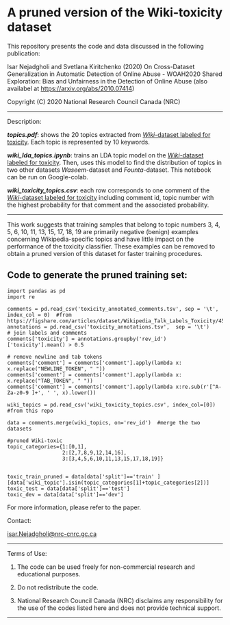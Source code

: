 # A pruned version of the Wiki-toxicity dataset

This repository presents the code and data discussed in the following publication:
 
Isar Nejadgholi and Svetlana Kiritchenko (2020) On Cross-Dataset Generalization in Automatic Detection of Online Abuse - WOAH2020 Shared Exploration: Bias and Unfairness in the Detection of Online Abuse (also availabel at https://arxiv.org/abs/2010.07414)


Copyright (C) 2020 National Research Council Canada (NRC)

*****************************************************
Description: 

__*topics.pdf*__: shows the 20 topics extracted from [*Wiki*-dataset labeled for toxicity](https://figshare.com/articles/dataset/Wikipedia_Talk_Labels_Toxicity/4563973). Each topic is represented by 10 keywords.  


__*wiki_lda_topics.ipynb*__: trains an LDA topic model on the [*Wiki*-dataset labeled for toxicity](https://figshare.com/articles/dataset/Wikipedia_Talk_Labels_Toxicity/4563973). Then, uses this model to find the distribution of topics in two other datasets *Waseem*-dataset and *Founta*-dataset. This notebook can be run on Google-colab. 

__*wiki_toxicity_topics.csv*__: each row corresponds to one comment of the [*Wiki*-dataset labeled for toxicity](https://figshare.com/articles/dataset/Wikipedia_Talk_Labels_Toxicity/4563973) including comment id, topic number with the highest probability for that comment and the associated probability. 

*****************************************************
This work suggests that training samples that belong to topic numbers 3, 4, 5, 6, 10, 11, 13, 15, 17, 18, 19 are primarily negative (benign) examples concerning Wikipedia-specific topics and have little impact on the performance of the toxicity classifier. These examples can be removed to obtain a pruned version of this dataset for faster training procedures. 

##  Code to generate the pruned training set:

```
import pandas as pd
import re

comments = pd.read_csv('toxicity_annotated_comments.tsv', sep = '\t', index_col = 0)  #from https://figshare.com/articles/dataset/Wikipedia_Talk_Labels_Toxicity/4563973
annotations = pd.read_csv('toxicity_annotations.tsv',  sep = '\t')
# join labels and comments
comments['toxicity'] = annotations.groupby('rev_id')['toxicity'].mean() > 0.5

# remove newline and tab tokens
comments['comment'] = comments['comment'].apply(lambda x: x.replace("NEWLINE_TOKEN", " "))
comments['comment'] = comments['comment'].apply(lambda x: x.replace("TAB_TOKEN", " "))
comments['comment'] = comments['comment'].apply(lambda x:re.sub(r'[^A-Za-z0-9 ]+', ' ', x).lower())

wiki_topics = pd.read_csv('wiki_toxicity_topics.csv', index_col=[0]) #from this repo

data = comments.merge(wiki_topics, on='rev_id')  #merge the two datasets

#pruned Wiki-toxic 
topic_categories={1:[0,1],
                  2:[2,7,8,9,12,14,16],
                  3:[3,4,5,6,10,11,13,15,17,18,19]}


toxic_train_pruned = data[data['split']=='train' ][data['wiki_topic'].isin(topic_categories[1]+topic_categories[2])]
toxic_test = data[data['split']=='test']
toxic_dev = data[data['split']=='dev']
```

For more information, please refer to the paper. 

Contact: 

isar.Nejadgholi@nrc-cnrc.gc.ca 

*****************************************************
Terms of Use: 

1. The code can be used freely for non-commercial research and educational purposes.

2. Do not redistribute the code. 

3. National Research Council Canada (NRC) disclaims any responsibility for the use of the codes listed here and does not provide technical support. 

***************************************
